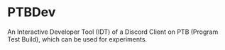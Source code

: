 # PTBDev
An Interactive Developer Tool (IDT) of a Discord Client on PTB (Program Test Build), which can be used for experiments.
